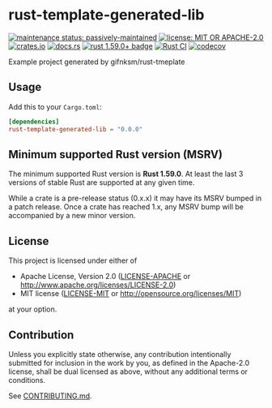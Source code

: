 # rust-template-generated-lib

[![maintenance status: passively-maintained](https://img.shields.io/badge/maintenance-passively--maintained-yellowgreen.svg)](https://doc.rust-lang.org/cargo/reference/manifest.html#the-badges-section)
[![license: MIT OR APACHE-2.0](https://img.shields.io/crates/l/rust-template-generated-lib.svg)](#license)
[![crates.io](https://img.shields.io/crates/v/rust-template-generated-lib.svg)](https://crates.io/crates/rust-template-generated-lib)
[![docs.rs](https://docs.rs/rust-template-generated-lib/badge.svg)](https://docs.rs/rust-template-generated-lib/)
[![rust 1.59.0+ badge](https://img.shields.io/badge/rust-1.59.0+-93450a.svg)](https://doc.rust-lang.org/cargo/reference/manifest.html#the-rust-version-field)
[![Rust CI](https://github.com/gifnksm/rust-template-generated-lib/actions/workflows/ci.yml/badge.svg)](https://github.com/gifnksm/rust-template-generated-lib/actions/workflows/ci.yml)
[![codecov](https://codecov.io/gh/gifnksm/rust-template-generated-lib/graph/badge.svg)](https://codecov.io/gh/gifnksm/rust-template-generated-lib)

Example project generated by gifnksm/rust-tmeplate

## Usage

Add this to your `Cargo.toml`:

```toml
[dependencies]
rust-template-generated-lib = "0.0.0"
```

## Minimum supported Rust version (MSRV)

The minimum supported Rust version is **Rust 1.59.0**.
At least the last 3 versions of stable Rust are supported at any given time.

While a crate is a pre-release status (0.x.x) it may have its MSRV bumped in a patch release.
Once a crate has reached 1.x, any MSRV bump will be accompanied by a new minor version.

## License

This project is licensed under either of

* Apache License, Version 2.0
   ([LICENSE-APACHE](LICENSE-APACHE) or <http://www.apache.org/licenses/LICENSE-2.0>)
* MIT license
   ([LICENSE-MIT](LICENSE-MIT) or <http://opensource.org/licenses/MIT>)

at your option.

## Contribution

Unless you explicitly state otherwise, any contribution intentionally submitted
for inclusion in the work by you, as defined in the Apache-2.0 license, shall be
dual licensed as above, without any additional terms or conditions.

See [CONTRIBUTING.md](CONTRIBUTING.md).
